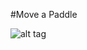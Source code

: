 #Move a Paddle

![alt tag](https://github.com/termantics/OpenGL-Brickout/blob/master/06_move_a_paddle/output.png?raw=true)
